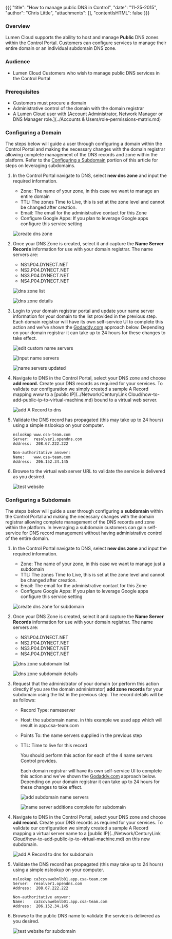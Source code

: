{{{
  "title": "How to manage public DNS in Control",
  "date": "11-25-2015",
  "author": "Chris Little",
  "attachments": [],
  "contentIsHTML": false
}}}

### Overview
Lumen Cloud supports the ability to host and manage **Public** DNS zones within the Control Portal.  Customers can configure services to manage their entire domain or an individual subdomain DNS zone.  

### Audience
* Lumen Cloud Customers who wish to manage public DNS services in the Control Portal

### Prerequisites
* Customers must procure a domain
* Administrative control of the domain with the domain registrar
* A Lumen Cloud user with [Account Administrator, Network Manager or DNS Manager role.](../Accounts & Users/role-permissions-matrix.md)

### Configuring a Domain
The steps below will guide a user through configuring a domain within the Control Portal and making the necessary changes with the domain registrar allowing complete management of the DNS records and zone within the platform.  Refer to the [Configuring a Subdomain](#configuring-a-subdomain) portion of this article for steps on leveraging subdomains.

1. In the Control Portal navigate to DNS, select **new dns zone** and input the required information.
    * Zone: The name of your zone, in this case we want to manage an entire domain
    * TTL: The zones Time to Live, this is set at the zone level and cannot be changed after creation.
    * Email: The email for the administrative contact for this Zone
    * Configure Google Apps: If you plan to leverage Google apps configure this service setting

    ![create dns zone](../images/how-to-use-control-dns-01.png)

2. Once your DNS Zone is created, select it and capture the **Name Server Records** information for use with your domain registrar.  The name servers are:
    * NS1.P04.DYNECT.NET
    * NS2.P04.DYNECT.NET
    * NS3.P04.DYNECT.NET
    * NS4.P04.DYNECT.NET

    ![dns zone list](../images/how-to-use-control-dns-02.png)

    ![dns zone details](../images/how-to-use-control-dns-03.png)

3. Login to your domain registrar portal and update your name server information for your domain to the list provided in the previous step. Each domain registrar will have its own self-service UI to complete this action and we've shown the [Godaddy.com](//www.godaddy.com) approach below.  Depending on your domain registrar it can take up to 24 hours for these changes to take effect.

    ![edit custom name servers](../images/how-to-use-control-dns-04.png)

    ![input name servers](../images/how-to-use-control-dns-05.png)

    ![name servers updated](../images/how-to-use-control-dns-06.png)

4. Navigate to DNS in the Control Portal, select your DNS zone and choose **add record.** Create your DNS records as required for your services.  To validate our configuration we simply created a sample A Record mapping www to a [public IP](../Network/CenturyLink Cloud/how-to-add-public-ip-to-virtual-machine.md) bound to a virtual web server.

    ![add A Record to dns](../images/how-to-use-control-dns-07.png)

5. Validate the DNS record has propagated (this may take up to 24 hours) using a simple nslookup on your computer.

    ```
    nslookup www.csa-team.com
    Server:  resolver1.opendns.com
    Address:  208.67.222.222

    Non-authoritative answer:
    Name:    www.csa-team.com
    Address:  206.152.34.145
    ```

6. Browse to the virtual web server URL to validate the service is delivered as you desired.

    ![test website](../images/how-to-use-control-dns-08.png)

### Configuring a Subdomain
The steps below will guide a user through configuring a **subdomain** within the Control Portal and making the necessary changes with the domain registrar allowing complete management of the DNS records and zone within the platform.  In leveraging a subdomain customers can gain self-service for DNS record management without having administrative control of the entire domain.  

1. In the Control Portal navigate to DNS, select **new dns zone** and input the required information.
    * Zone: The name of your zone, in this case we want to manage just a subdomain
    * TTL: The zones Time to Live, this is set at the zone level and cannot be changed after creation.
    * Email: The email for the administrative contact for this Zone
    * Configure Google Apps: If you plan to leverage Google apps configure this service setting

    ![create dns zone for subdomain](../images/how-to-use-control-dns-09.png)

2. Once your DNS Zone is created, select it and capture the **Name Server Records** information for use with your domain registrar.  The name servers are:
    * NS1.P04.DYNECT.NET
    * NS2.P04.DYNECT.NET
    * NS3.P04.DYNECT.NET
    * NS4.P04.DYNECT.NET

    ![dns zone subdomain list](../images/how-to-use-control-dns-10.png)

    ![dns zone subdomain details](../images/how-to-use-control-dns-11.png)

3. Request that the administrator of your domain (or perform this action directly if you are the domain administrator) **add zone records** for your subdomain using the list in the previous step. The record details will be as follows:
    * Record Type: nameserver
    * Host: the subdomain name.  in this example we used app which will result in app.csa-team.com
    * Points To: the name servers supplied in the previous step
    * TTL: Time to live for this record

      You should perform this action for each of the 4 name servers Control provides.

      Each domain registrar will have its own self-service UI to complete this action and we've shown the [Godaddy.com](//www.godaddy.com) approach below.  Depending on your domain registrar it can take up to 24 hours for these changes to take effect.

      ![add subdomain name servers](../images/how-to-use-control-dns-12.png)

      ![name server additions complete for subdomain](../images/how-to-use-control-dns-13.png)

4. Navigate to DNS in the Control Portal, select your DNS zone and choose **add record.** Create your DNS records as required for your services.  To validate our configuration we simply created a sample A Record mapping a virtual server name to a [public IP](../Network/CenturyLink Cloud/how-to-add-public-ip-to-virtual-machine.md) on this new subdomain.

    ![add A Record to dns for subdomain](../images/how-to-use-control-dns-14.png)

5. Validate the DNS record has propagated (this may take up to 24 hours) using a simple nslookup on your computer.

    ```
    nslookup ca3ccvawebnlb01.app.csa-team.com
    Server:  resolver1.opendns.com
    Address:  208.67.222.222

    Non-authoritative answer:
    Name:    ca3ccvawebnlb01.app.csa-team.com
    Address:  206.152.34.145
    ```

6. Browse to the public DNS name to validate the service is delivered as you desired.

    ![test website for subdomain](../images/how-to-use-control-dns-15.png)
